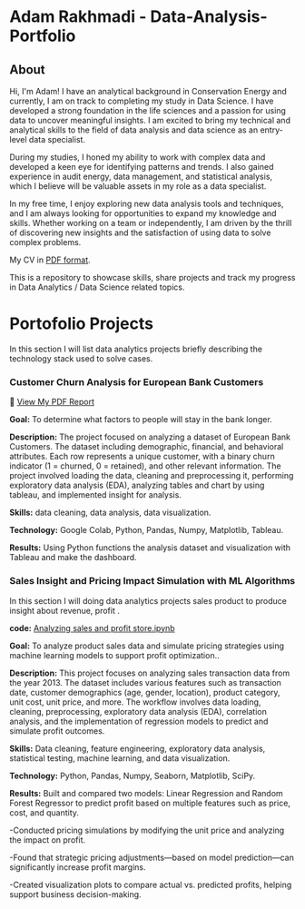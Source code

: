 # Adam Rakhmadi - Data-Analysis-Portfolio
## About 
Hi, I'm Adam! I have an analytical background in Conservation Energy and currently, I am on track to completing my study in Data Science. I have developed a strong foundation in the life sciences and a passion for using data to uncover meaningful insights. I am excited to bring my technical and analytical skills to the field of data analysis and data science as an entry-level data specialist.

During my studies, I honed my ability to work with complex data and developed a keen eye for identifying patterns and trends. I also gained experience in audit energy, data management, and statistical analysis, which I believe will be valuable assets in my role as a data specialist.

In my free time, I enjoy exploring new data analysis tools and techniques, and I am always looking for opportunities to expand my knowledge and skills. Whether working on a team or independently, I am driven by the thrill of discovering new insights and the satisfaction of using data to solve complex problems.

My CV in [PDF format](https://yourdomain.github.io/files/mycv.pdf).

This is a repository to showcase skills, share projects and track my progress in Data Analytics / Data Science related topics.
# Portofolio Projects
In this section I will list data analytics projects briefly describing the technology stack used to solve cases.

### Customer Churn Analysis for European Bank Customers

📄 [View My PDF Report](https://github.com/Adamrakhmadi/Data-Analysis-Portfolio/blob/79c0f34a9bc471260f8999265048e7c9c9c83558/DATA_ANALYST.pdf)

**Goal:** To determine what factors to people will stay in the bank longer.

**Description:** The project focused on analyzing a dataset of European Bank Customers. The dataset including demographic, financial, and behavioral attributes. Each row represents a unique customer, with a binary churn indicator (1 = churned, 0 = retained), and other relevant information. The project involved loading the data, cleaning and preprocessing it, performing exploratory data analysis (EDA), analyzing tables and chart by using tableau, and implemented insight for analysis.

**Skills:** data cleaning, data analysis, data visualization.

**Technology:** Google Colab, Python, Pandas, Numpy, Matplotlib, Tableau.

**Results:** Using Python functions the analysis dataset and visualization with Tableau and make the dashboard.

### Sales Insight and Pricing Impact Simulation with ML Algorithms
In this section I will doing data analytics projects sales product to produce insight about revenue, profit .

**code:** [Analyzing sales and profit store.ipynb](https://github.com/Adamrakhmadi/PortfolioProjects/blob/main/Sales_Adam_Updated.ipynb)

**Goal:** To analyze product sales data and simulate pricing strategies using machine learning models to support profit optimization..

**Description:** This project focuses on analyzing sales transaction data from the year 2013. The dataset includes various features such as transaction date, customer demographics (age, gender, location), product category, unit cost, unit price, and more. The workflow involves data loading, cleaning, preprocessing, exploratory data analysis (EDA), correlation analysis, and the implementation of regression models to predict and simulate profit outcomes.

**Skills:** Data cleaning, feature engineering, exploratory data analysis, statistical testing, machine learning, and data visualization.

**Technology:** Python, Pandas, Numpy, Seaborn, Matplotlib, SciPy.

**Results:** Built and compared two models: Linear Regression and Random Forest Regressor to predict profit based on multiple features such as price, cost, and quantity.

-Conducted pricing simulations by modifying the unit price and analyzing the impact on profit.

-Found that strategic pricing adjustments—based on model prediction—can significantly increase profit margins.

-Created visualization plots to compare actual vs. predicted profits, helping support business decision-making.

